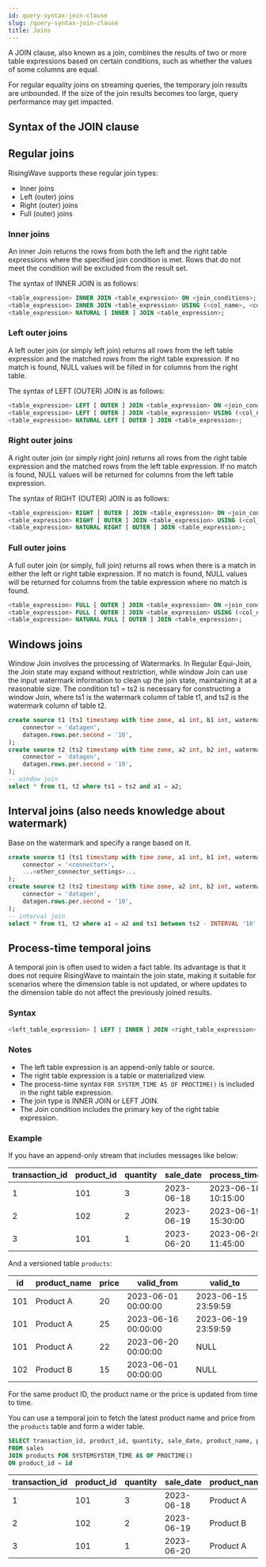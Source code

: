 ```yaml
---
id: query-syntax-join-clause
slug: /query-syntax-join-clause
title: Joins
---
```


A JOIN clause, also known as a join, combines the results of two or more table expressions based on certain conditions, such as whether the values of some columns are equal.

For regular equality joins on streaming queries, the temporary join results are unbounded. If the size of the join results becomes too large, query performance may get impacted.

## Syntax of the JOIN clause

## Regular joins

RisingWave supports these regular join types:

- Inner joins
- Left (outer) joins
- Right (outer) joins
- Full (outer) joins

### Inner joins

An inner Join returns the rows from both the left and the right table expressions where the specified join condition is met. Rows that do not meet the condition will be excluded from the result set.

The syntax of INNER JOIN is as follows:

```sql
<table_expression> INNER JOIN <table_expression> ON <join_conditions>;
<table_expression> INNER JOIN <table_expression> USING (<col_name>, <col_name>, ...);
<table_expression> NATURAL [ INNER ] JOIN <table_expression>;
```

### Left outer joins

A left outer join (or simply left join) returns all rows from the left table expression and the matched rows from the right table expression. If no match is found, NULL values will be filled in for columns from the right table.

The syntax of LEFT (OUTER) JOIN is as follows:

```sql
<table_expression> LEFT [ OUTER ] JOIN <table_expression> ON <join_conditions>;
<table_expression> LEFT [ OUTER ] JOIN <table_expression> USING (<col_name>, <col_name>, ...);
<table_expression> NATURAL LEFT [ OUTER ] JOIN <table_expression>;
```

### Right outer joins

A right outer join (or simply right join) returns all rows from the right table expression and the matched rows from the left table expression. If no match is found, NULL values will be returned for columns from the left table expression.

The syntax of RIGHT (OUTER) JOIN is as follows:

```sql
<table_expression> RIGHT [ OUTER ] JOIN <table_expression> ON <join_conditions>;
<table_expression> RIGHT [ OUTER ] JOIN <table_expression> USING (<col_name>, <col_name>, ...);
<table_expression> NATURAL RIGHT [ OUTER ] JOIN <table_expression>;
```

### Full outer joins

A full outer join (or simply, full join) returns all rows when there is a match in either the left or right table expression. If no match is found, NULL values will be returned for columns from the table expression where no match is found.

```sql
<table_expression> FULL [ OUTER ] JOIN <table_expression> ON <join_conditions>;
<table_expression> FULL [ OUTER ] JOIN <table_expression> USING (<col_name>, <col_name>, ...);
<table_expression> NATURAL FULL [ OUTER ] JOIN <table_expression>;
```

## Windows joins

Window Join involves the processing of Watermarks. In Regular Equi-Join, the Join state may expand without restriction, while window Join can use the input watermark information to clean up the join state, maintaining it at a reasonable size. The condition ts1 = ts2 is necessary for constructing a window Join, where ts1 is the watermark column of table t1, and ts2 is the watermark column of table t2.

```sql
create source t1 (ts1 timestamp with time zone, a1 int, b1 int, watermark for ts1 as ts1 - INTERVAL '1' SECOND) with (
    connector = 'datagen',
    datagen.rows.per.second = '10',
);
create source t2 (ts2 timestamp with time zone, a2 int, b2 int, watermark for ts2 as ts2 - INTERVAL '1' SECOND) with (
    connector = 'datagen',
    datagen.rows.per.second = '10',
);
-- window join
select * from t1, t2 where ts1 = ts2 and a1 = a2;
```

## Interval joins (also needs knowledge about watermark)

Base on the watermark and specify a range based on it.

```sql
create source t1 (ts1 timestamp with time zone, a1 int, b1 int, watermark for ts1 as ts1 - INTERVAL '1' SECOND) with (
    connector = '<connector>',
    ...<other_connector_settings>...
);
create source t2 (ts2 timestamp with time zone, a2 int, b2 int, watermark for ts2 as ts2 - INTERVAL '1' SECOND) with (
    connector = 'datagen',
    datagen.rows.per.second = '10',
);
-- interval join
select * from t1, t2 where a1 = a2 and ts1 between ts2 - INTERVAL '10' SECOND and ts2 + INTERVAL '15' SECOND;
```

## Process-time temporal joins

A temporal join is often used to widen a fact table. Its advantage is that it does not require RisingWave to maintain the join state, making it suitable for scenarios where the dimension table is not updated, or where updates to the dimension table do not affect the previously joined results.

### Syntax

```sql
<left_table_expression> [ LEFT | INNER ] JOIN <right_table_expression> FOR SYSTEM_TIME AS OF PROCTIME() ON <join_conditions>;
```

### Notes

- The left table expression is an append-only table or source.
- The right table expression is a table or materialized view.
- The process-time syntax `FOR SYSTEM_TIME AS OF PROCTIME()` is included in the right table expression.
- The join type is INNER JOIN or LEFT JOIN.
- The Join condition includes the primary key of the right table expression.

### Example

If you have an append-only stream that includes messages like below:

| transaction_id | product_id | quantity | sale_date  | process_time        |
|----------------|------------|----------|------------|---------------------|
| 1              | 101        | 3        | 2023-06-18 | 2023-06-18 10:15:00 |
| 2              | 102        | 2        | 2023-06-19 | 2023-06-19 15:30:00 |
| 3              | 101        | 1        | 2023-06-20 | 2023-06-20 11:45:00 |

And a versioned table `products`:

| id | product_name | price | valid_from          | valid_to            |
|------------|--------------|-------|---------------------|---------------------|
| 101        | Product A    | 20    | 2023-06-01 00:00:00 | 2023-06-15 23:59:59 |
| 101        | Product A    | 25    | 2023-06-16 00:00:00 | 2023-06-19 23:59:59 |
| 101        | Product A    | 22    | 2023-06-20 00:00:00 | NULL                |
| 102        | Product B    | 15    | 2023-06-01 00:00:00 | NULL                |

For the same product ID, the product name or the price is updated from time to time.

You can use a temporal join to fetch the latest product name and price from the `products` table and form a wider table.

```sql
SELECT transaction_id, product_id, quantity, sale_date, product_name, price 
FROM sales
JOIN products FOR SYSTEMSYSTEM_TIME AS OF PROCTIME()
ON product_id = id
```

| transaction_id | product_id | quantity | sale_date  | product_name | price |
|----------------|------------|----------|------------|--------------|-------|
| 1              | 101        | 3        | 2023-06-18 | Product A    | 25    |
| 2              | 102        | 2        | 2023-06-19 | Product B    | 15    |
| 3              | 101        | 1        | 2023-06-20 | Product A    | 22    |
